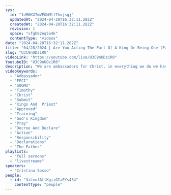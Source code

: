 ```yaml
---
sys:
  id: "1dM6KX7mVFONMlf7hvjsgj"
  updatedAt: "2024-04-28T16:32:11.282Z"
  createdAt: "2024-04-28T16:32:11.282Z"
  revision: 1
  space: "vfgh62eq5a4k"
  contentType: "videos"
date: "2024-04-28T16:32:11.282Z"
title: "04/28/2024 | Are You Acting The Part Of A King Or Being One (Pastor Cristina Sosso)"
slug: "U3C9nUDziR0"
videoLink: "https://youtube.com/live/U3C9nUDziR0"
YoutubeID: "U3C9nUDziR0"
description: "We are ambassadors for Christ, in everything we do we have an audience of one, when we are in public we need to show the Father through our actions. Our prayer life should already be changed from that of a child to that of kings and priest. When we pray for others or nations it should be as a king. With decrees and declarations. Enough of praying for things that you want in your life as if the Father hasn't heard you ask for it before. We have all been given a greater purpose in God's kingdom. We don't need to dress the part of what we have been given, but actually be the part. No one needs to see it on you physical body, but through your words and actions. Be a responsible ambassador of Christ, you shouldn't rely on others to give you the Word, open the book yourself and and read. Study to show yourself approved, you have to have a domain to be a king, wherever you are placed you need to increase that arena. You are in a training ground and the time is now for you to start stepping up. This sermon was released at Freedom Fellowship Church International on April 28, 2024 by Pastor Cristina Sosso\n"
videoKeywords:
  - "Ambassador"
  - "FFCI"
  - "SOGMI"
  - "Timothy"
  - "Christ"
  - "Submit"
  - "Kings And  Priest"
  - "Approved"
  - "Training"
  - "God's Kingdom"
  - "Pray"
  - "Decree And Declare"
  - "Action"
  - "Responsibility"
  - "Declarations"
  - "The Father"
playlists:
  - "full sermons"
  - "livestreams"
speakers:
  - "Cristina Sosso"
people:
  - id: "3zLvufAtlKgiiGIaEYs4S4"
    contentType: "people"
---
```

